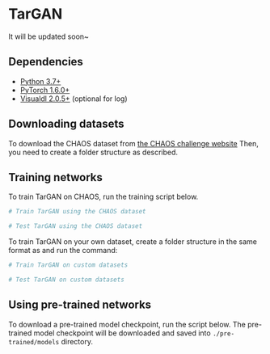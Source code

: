 # TarGAN
It will be updated soon~
## Dependencies
* [Python 3.7+](https://www.python.org/downloads/)
* [PyTorch 1.6.0+](http://pytorch.org/)
* [Visualdl 2.0.5+](https://github.com/PaddlePaddle/VisualDL) (optional for log)
## Downloading datasets
To download the CHAOS dataset from [the CHAOS challenge website](https://chaos.grand-challenge.org/Download/) 
Then, you need to create a folder structure as described.
## Training networks
To train TarGAN on CHAOS, run the training script below. 

```bash
# Train TarGAN using the CHAOS dataset

# Test TarGAN using the CHAOS dataset

```

To train TarGAN on your own dataset, create a folder structure in the same format as and run the command:

```bash
# Train TarGAN on custom datasets

# Test TarGAN on custom datasets

```
## Using pre-trained networks
To download a pre-trained model checkpoint, run the script below. The pre-trained model checkpoint will be downloaded and saved into `./pre-trained/models` directory.

```bash

```
